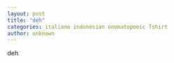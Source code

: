 ```yaml
---
layout: post
title: "deh"
categories: italiano indonesian onomatopoeic Tshirt
author: unknown
---
```


deh
